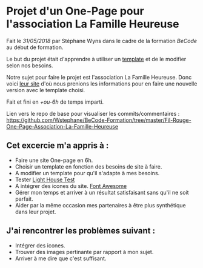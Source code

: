 # Projet d'un One-Page pour l'association La Famille Heureuse

Fait le *31/05/2018* par Stéphane Wyns dans le cadre de la formation *BeCode* au début de formation.

Le but du projet était d'apprendre à utiliser un [template](https://html5up.net/hyperspace) et de le modifier selon nos besoins.

Notre sujet pour faire le projet est l'association La Famille Heureuse. Donc voici [leur site](https://www.guidesocial.be/familleheureusestjos/?page=1) d'où nous prenions les informations pour en faire une nouvelle version avec le template choisi.

Fait et fini en *+ou-6h* de temps imparti.

Lien vers le repo de base pour visualiser les commits/commentaires : https://github.com/Wstephane/BeCode-Formation/tree/master/Fil-Rouge-One-Page-Association-La-Famille-Heureuse


## Cet excercie m'a appris à :

* Faire une site One-page en 6h.
* Choisir un template en fonction des besoins de site à faire.
* A modifier un template pour qu'il s'adapte à mes besoins.
* Tester [Light House Test](https://developers.google.com/web/tools/lighthouse/)
* A intégrer des icones du site. [Font Awesome](https://fontawesome.com/)
* Gérer mon temps et arriver à un résultat satisfaisant sans qu'il ne soit parfait.
* Aider par la même occasion mes partenaires à être plus synthétique dans leur projet.


## J'ai rencontrer les problèmes suivant :

* Intégrer des icones.
* Trouver des images pertinante par rapport à mon sujet.
* Arriver à me dire que c'est suffisant.
